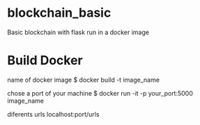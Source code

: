 # blockchain_basic
Basic blockchain with flask run in a docker image

# Build Docker

name of docker image
$ docker build -t image_name 

chose a port of your machine
$ docker run -it -p your_port:5000 image_name

diferents urls
localhost:port/urls